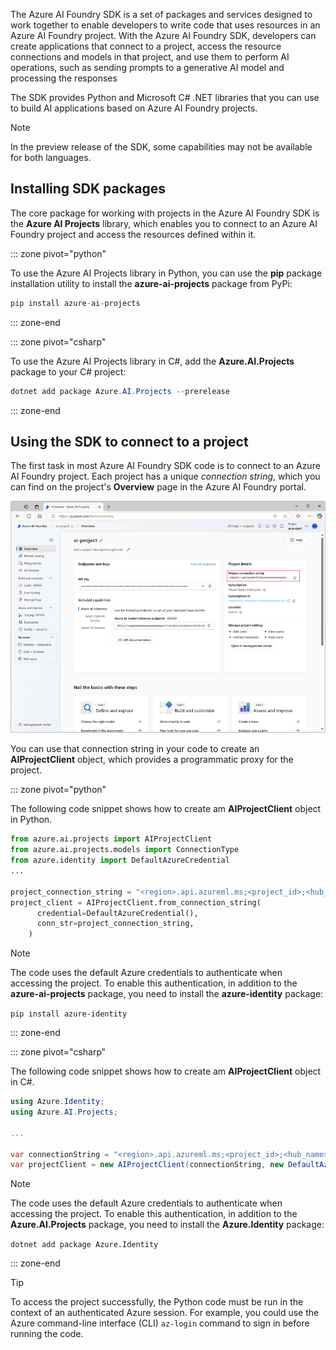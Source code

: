 The Azure AI Foundry SDK is a set of packages and services designed to work together to enable developers to write code that uses resources in an Azure AI Foundry project. With the Azure AI Foundry SDK, developers can create applications that connect to a project, access the resource connections and models in that project, and use them to perform AI operations, such as sending prompts to a generative AI model and processing the responses

The SDK provides Python and Microsoft C# .NET libraries that you can use to build AI applications based on Azure AI Foundry projects.

> [!NOTE]
> In the preview release of the SDK, some capabilities may not be available for both languages.

## Installing SDK packages

The core package for working with projects in the Azure AI Foundry SDK is the **Azure AI Projects** library, which enables you to connect to an Azure AI Foundry project and access the resources defined within it.

::: zone pivot="python"

To use the Azure AI Projects library in Python, you can use the **pip** package installation utility to install the **azure-ai-projects** package from PyPi:

```python
pip install azure-ai-projects
```

::: zone-end

::: zone pivot="csharp"

To use the Azure AI Projects library in C#, add the **Azure.AI.Projects** package to your C# project:

```csharp
dotnet add package Azure.AI.Projects --prerelease
```

::: zone-end

## Using the SDK to connect to a project

The first task in most Azure AI Foundry SDK code is to connect to an Azure AI Foundry project. Each project has a unique *connection string*, which you can find on the project's **Overview** page in the Azure AI Foundry portal.

[ ![Screenshot of the project overview page in Azure AI Foundry portal.](../media/ai-project-overview.png) ](../media/ai-project-overview-expanded.png)

You can use that connection string in your code to create an **AIProjectClient** object, which provides a programmatic proxy for the project.

::: zone pivot="python"

The following code snippet shows how to create am **AIProjectClient** object in Python.

```python
from azure.ai.projects import AIProjectClient
from azure.ai.projects.models import ConnectionType
from azure.identity import DefaultAzureCredential
...

project_connection_string = "<region>.api.azureml.ms;<project_id>;<hub_name>;<project_name>"
project_client = AIProjectClient.from_connection_string(
      credential=DefaultAzureCredential(),
      conn_str=project_connection_string,
    )

```

> [!NOTE]
> The code uses the default Azure credentials to authenticate when accessing the project. To enable this authentication, in addition to the **azure-ai-projects** package, you need to install the **azure-identity** package:
>
> `pip install azure-identity`

::: zone-end

::: zone pivot="csharp"

The following code snippet shows how to create am **AIProjectClient** object in C#.

```csharp
using Azure.Identity;
using Azure.AI.Projects;

...

var connectionString = "<region>.api.azureml.ms;<project_id>;<hub_name>;<project_name>";
var projectClient = new AIProjectClient(connectionString, new DefaultAzureCredential());
```

> [!NOTE]
> The code uses the default Azure credentials to authenticate when accessing the project. To enable this authentication, in addition to the **Azure.AI.Projects** package, you need to install the **Azure.Identity** package:
>
> `dotnet add package Azure.Identity`

::: zone-end

> [!TIP]
> To access the project successfully, the Python code must be run in the context of an authenticated Azure session. For example, you could use the Azure command-line interface (CLI) `az-login`  command to sign in before running the code.
